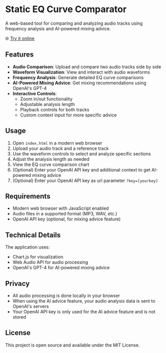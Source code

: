 # Static EQ Curve Comparator

A web-based tool for comparing and analyzing audio tracks using frequency analysis and AI-powered mixing advice.

🌐 [Try it online](https://eqreference.netlify.app/)

## Features

- **Audio Comparison**: Upload and compare two audio tracks side by side
- **Waveform Visualization**: View and interact with audio waveforms
- **Frequency Analysis**: Generate detailed EQ curve comparisons
- **AI-Powered Mixing Advice**: Get mixing recommendations using OpenAI's GPT-4
- **Interactive Controls**: 
  - Zoom in/out functionality
  - Adjustable analysis length
  - Playback controls for both tracks
  - Custom context input for more specific advice

## Usage

1. Open `index.html` in a modern web browser
2. Upload your audio track and a reference track
3. Use the waveform controls to select and analyze specific sections
4. Adjust the analysis length as needed
5. View the EQ curve comparison chart
6. (Optional) Enter your OpenAI API key and additional context to get AI-powered mixing advice
7. (Optional) Enter your OpenAI API key as url parameter `?key=[yourkey]`

## Requirements

- Modern web browser with JavaScript enabled
- Audio files in a supported format (MP3, WAV, etc.)
- OpenAI API key (optional, for mixing advice feature)

## Technical Details

The application uses:
- Chart.js for visualization
- Web Audio API for audio processing
- OpenAI's GPT-4 for AI-powered mixing advice

## Privacy

- All audio processing is done locally in your browser
- When using the AI advice feature, your audio analysis data is sent to OpenAI's servers
- Your OpenAI API key is only used for the AI advice feature and is not stored

## License

This project is open source and available under the MIT License.
